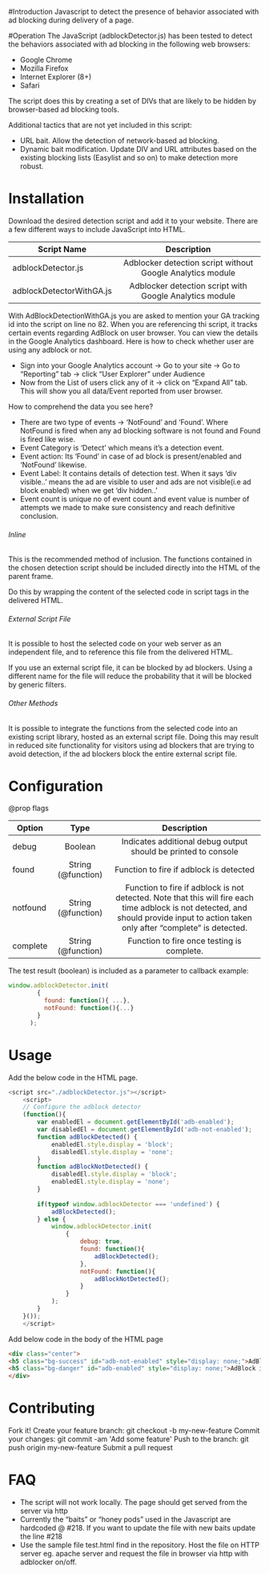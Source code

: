 #Introduction
Javascript to detect the presence of behavior associated with ad blocking during delivery of a page.

#Operation
The JavaScript (adblockDetector.js) has been tested to detect the behaviors associated with ad blocking in the following web browsers:
- Google Chrome
- Mozilla Firefox
- Internet Explorer (8+)
- Safari

The script does this by creating a set of DIVs that are likely to be hidden by browser-based ad blocking tools.  

Additional tactics that are not yet included in this script:
- URL bait.  Allow the detection of network-based ad blocking.  
- Dynamic bait modification.  Update DIV and URL attributes based on the existing blocking lists (Easylist and so on) to make detection more robust.  

# Installation
Download the desired detection script and add it to your website. There are a few different ways to include JavaScript into HTML.  

| Script Name        | Description    |
| ------------- |:-------------:|
| adblockDetector.js     | Adblocker detection script without Google Analytics module | 
| adblockDetectorWithGA.js     | Adblocker detection script with Google Analytics module | 

With AdBlockDetectionWithGA.js you are asked to mention your GA tracking id into the script on line no 82. When you are referencing thi script, it tracks certain events regarding AdBlock on user browser. You can view the details in the Google Analytics dashboard. Here is how to check whether user are using any adblock or not.

- Sign into your Google Analytics account -> Go to your site -> Go to “Reporting” tab -> click “User Explorer” under Audience
- Now from the List of users click any of it -> click on “Expand All” tab. This will show you all data/Event reported from user browser.
 
How to comprehend the data you see here?
- There are two type of events -> ‘NotFound’ and ‘Found’. Where NotFound is fired when any ad blocking software is not found and Found is fired like wise.
- Event Category is ‘Detect’ which means it’s a detection event.
- Event action: Its ‘Found’ in case of ad block is present/enabled and ‘NotFound’ likewise.
- Event Label: It contains details of detection test. When it says ‘div visible..’ means the ad are visible to user and ads are not visible(i.e ad block enabled) when we get ‘div hidden..’
- Event count is unique no of event count and event value is number of attempts we made to make sure consistency and reach definitive conclusion.

###### Inline
This is the recommended method of inclusion.  The functions contained in the chosen detection script should be included directly into the HTML of the parent frame.  

Do this by wrapping the content of the selected code in script tags in the delivered HTML.  
###### External Script File
It is possible to host the selected code on your web server as an independent file, and to reference this file from the delivered HTML.  

If you use an external script file, it can be blocked by ad blockers.  Using a different name for the file will reduce the probability that it will be blocked by generic filters. 

###### Other Methods
It is possible to integrate the functions from the selected code into an existing script library, hosted as an external script file.  Doing this may result in reduced site functionality for visitors using ad blockers that are trying to avoid detection, if the ad blockers block the entire external script file.  

# Configuration
@prop flags

| Option        | Type           | Description  |
| ------------- |:-------------:| :-----:|
| debug     | Boolean | Indicates additional debug output should be printed to console |
| found      | String (@function)      |   Function to fire if adblock is detected |
| notfound | String (@function)      |    Function to fire if adblock is not detected.  Note that this will fire each time adblock is not detected, and should provide input to action taken only after “complete” is detected. |
| complete     | String (@function) | Function to fire once testing is complete. |

The test result (boolean) is included as a parameter to callback
example:  
```javascript
window.adblockDetector.init(
        {
          found: function(){ ...},
          notFound: function(){...}
        }
      );
```

# Usage
Add the below code in the HTML page. 
```javascript
<script src="./adblockDetector.js"></script>
	<script>
	// Configure the adblock detector
	(function(){
		var enabledEl = document.getElementById('adb-enabled');
		var disabledEl = document.getElementById('adb-not-enabled');
		function adBlockDetected() {
			enabledEl.style.display = 'block';
			disabledEl.style.display = 'none';
		}
		function adBlockNotDetected() {
			disabledEl.style.display = 'block';
			enabledEl.style.display = 'none';
		}
		
		if(typeof window.adblockDetector === 'undefined') {
			adBlockDetected();
		} else {
			window.adblockDetector.init(
				{
					debug: true,
					found: function(){
						adBlockDetected();
					},
					notFound: function(){
						adBlockNotDetected();
					}
				}
			);
		}
	}());
	</script>
```
 
Add below code in the body of the HTML page
```html
<div class="center">
<h5 class="bg-success" id="adb-not-enabled" style="display: none;">AdBlock is disabled</h5>
<h5 class="bg-danger" id="adb-enabled" style="display: none;">AdBlock is enabled</h5>
</div>
```

# Contributing
Fork it!
Create your feature branch: git checkout -b my-new-feature
Commit your changes: git commit -am 'Add some feature'
Push to the branch: git push origin my-new-feature
Submit a pull request

# FAQ
- The script will not work locally. The page should get served from the server via http
- Currently the “baits” or “honey pods” used in the Javascript are hardcoded @ #218. If you want to update the file with new baits update the line #218
- Use the sample file test.html find in the repository. Host the file on HTTP server eg. apache server and request the file in browser via http with adblocker on/off.
